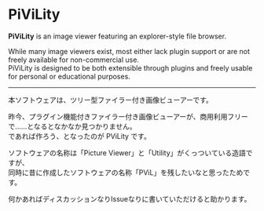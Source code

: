 # PiViLity
**PiViLity** is an image viewer featuring an explorer-style file browser.

While many image viewers exist, most either lack plugin support or are not freely available for non-commercial use.  
PiViLity is designed to be both extensible through plugins and freely usable for personal or educational purposes.
<hr>

本ソフトウェアは、ツリー型ファイラー付き画像ビューアーです。

昨今、プラグイン機能付きファイラー付き画像ビューアーが、商用利用フリーで……となるとなかなか見つかりません。\
であれば作ろう、となったのが PViLity です。

ソフトウェアの名称は「Picture Viewer」と「Utility」がくっついている造語ですが、\
同時に昔に作成したソフトウェアの名称「PViL」を残したいなと思ったためです。

何かあればディスカッションなりIssueなりに書いていただけると助かります。
